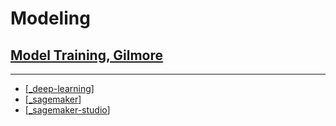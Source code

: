 # Modeling

## [Model Training, Gilmore](https://evantage.gilmoreglobal.com/#/books/200-MLDWTS-11-EN-SG-E/cfi/255!/4/2@100:0.00)

---

- [[_deep-learning]]
- [[_sagemaker]]
- [[_sagemaker-studio]]

[//begin]: # "Autogenerated link references for markdown compatibility"
[_deep-learning]: deep-learning/_deep-learning.md "Deep Learning"
[_sagemaker]: sagemaker/_sagemaker.md "SageMaker"
[_sagemaker-studio]: sagemaker-studio/_sagemaker-studio.md "SageMaker Studio"
[//end]: # "Autogenerated link references"